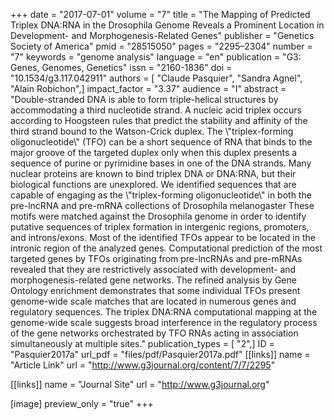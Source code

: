 +++
date = "2017-07-01"
volume = "7"
title = "The Mapping of Predicted Triplex DNA:RNA in the Drosophila Genome Reveals a Prominent Location in Development- and Morphogenesis-Related Genes"
publisher = "Genetics Society of America"
pmid = "28515050"
pages = "2295–2304"
number = "7"
keywords = "genome analysis"
language = "en"
publication = "G3: Genes, Genomes, Genetics"
issn = "2160-1836"
doi = "10.1534/g3.117.042911"
authors = [ "Claude Pasquier", "Sandra Agnel", "Alain Robichon",]
impact_factor = "3.37"
audience = "I"
abstract = "Double-stranded DNA is able to form triple-helical structures by accommodating a third nucleotide strand. A nucleic acid triplex occurs according to Hoogsteen rules that predict the stability and affinity of the third strand bound to the Watson-Crick duplex. The \\\"triplex-forming oligonucleotide\\\" (TFO) can be a short sequence of RNA that binds to the major groove of the targeted duplex only when this duplex presents a sequence of purine or pyrimidine bases in one of the DNA strands. Many nuclear proteins are known to bind triplex DNA or DNA:RNA, but their biological functions are unexplored. We identified sequences that are capable of engaging as the \\\"triplex-forming oligonucleotide\\\" in both the pre-lncRNA and pre-mRNA collections of Drosophila melanogaster These motifs were matched against the Drosophila genome in order to identify putative sequences of triplex formation in intergenic regions, promoters, and introns/exons. Most of the identified TFOs appear to be located in the intronic region of the analyzed genes. Computational prediction of the most targeted genes by TFOs originating from pre-lncRNAs and pre-mRNAs revealed that they are restrictively associated with development- and morphogenesis-related gene networks. The refined analysis by Gene Ontology enrichment demonstrates that some individual TFOs present genome-wide scale matches that are located in numerous genes and regulatory sequences. The triplex DNA:RNA computational mapping at the genome-wide scale suggests broad interference in the regulatory process of the gene networks orchestrated by TFO RNAs acting in association simultaneously at multiple sites."
publication_types = [ "2",]
ID = "Pasquier2017a"
url_pdf = "files/pdf/Pasquier2017a.pdf"
[[links]]
name = "Article Link"
url = "http://www.g3journal.org/content/7/7/2295"

[[links]]
name = "Journal Site"
url = "http://www.g3journal.org"

[image]
preview_only = "true"
+++
